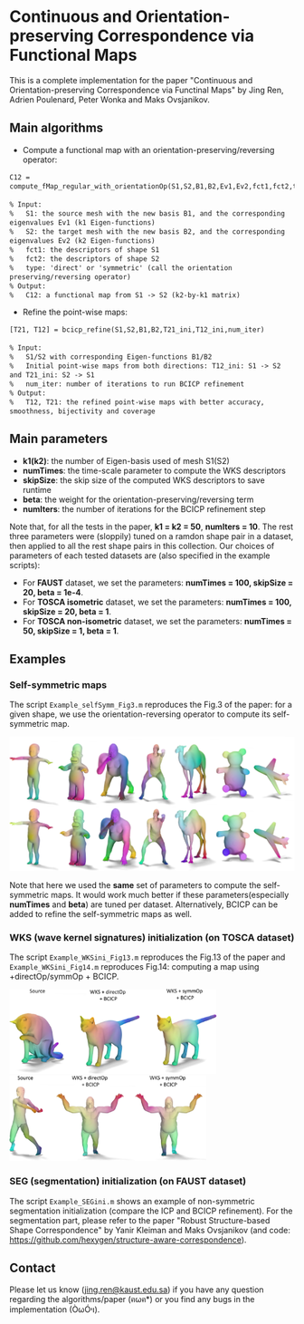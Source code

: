 # Continuous and Orientation-preserving Correspondence via Functional Maps

This is a complete implementation for the paper "Continuous and Orientation-preserving Correspondence via Functinal Maps" by Jing Ren, Adrien Poulenard, Peter Wonka and Maks Ovsjanikov.


Main algorithms
------------------
- Compute a functional map with an orientation-preserving/reversing operator: 
```
C12 = compute_fMap_regular_with_orientationOp(S1,S2,B1,B2,Ev1,Ev2,fct1,fct2,type)

% Input:
%   S1: the source mesh with the new basis B1, and the corresponding eigenvalues Ev1 (k1 Eigen-functions)
%   S2: the target mesh with the new basis B2, and the corresponding eigenvalues Ev2 (k2 Eigen-functions)
%   fct1: the descriptors of shape S1
%   fct2: the descriptors of shape S2
%   type: 'direct' or 'symmetric' (call the orientation preserving/reversing operator)
% Output:
%   C12: a functional map from S1 -> S2 (k2-by-k1 matrix)
```
- Refine the point-wise maps: 
```
[T21, T12] = bcicp_refine(S1,S2,B1,B2,T21_ini,T12_ini,num_iter)

% Input: 
%   S1/S2 with corresponding Eigen-functions B1/B2
%   Initial point-wise maps from both directions: T12_ini: S1 -> S2 and T21_ini: S2 -> S1
%   num_iter: number of iterations to run BCICP refinement
% Output:
%   T12, T21: the refined point-wise maps with better accuracy, smoothness, bijectivity and coverage
```

Main parameters
------------------
- **k1(k2)**: the number of Eigen-basis used of mesh S1(S2)
- **numTimes**: the time-scale parameter to compute the WKS descriptors
- **skipSize**: the skip size of the computed WKS descriptors to save runtime
- **beta**: the weight for the orientation-preserving/reversing term
- **numIters**: the number of iterations for the BCICP refinement step

Note that, for all the tests in the paper, **k1 = k2 = 50**, **numIters = 10**. The rest three parameters were (sloppily) tuned on a ramdon shape pair in a dataset, then applied to all the rest shape pairs in this collection. Our choices of parameters of each tested datasets are (also specified in the example scripts):

- For **FAUST** dataset, we set the parameters: **numTimes = 100, skipSize = 20, beta = 1e-4**.
- For **TOSCA isometric** dataset, we set the parameters: **numTimes = 100, skipSize = 20, beta = 1**.
- For **TOSCA non-isometric** dataset, we set the parameters: **numTimes = 50, skipSize = 1, beta = 1**.

Examples
------------------
### Self-symmetric maps
The script `Example_selfSymm_Fig3.m` reproduces the Fig.3 of the paper: for a given shape, we use the orientation-reversing operator to compute its self-symmetric map. 

<img src="/figs/eg_selfSymm.png" width="600">

Note that here we used the **same** set of parameters to compute the self-symmetric maps. It would work much better if these parameters(especially **numTimes** and **beta**) are tuned per dataset. Alternatively, BCICP can be added to refine the self-symmetric maps as well.


### WKS (wave kernel signatures) initialization (on TOSCA dataset)
The script `Example_WKSini_Fig13.m` reproduces the Fig.13 of the paper and `Example_WKSini_Fig14.m` reproduces Fig.14: computing a map using +directOp/symmOp + BCICP.

<img src="/figs/WKSeg_Iso.png" height="150"> &nbsp;&nbsp;&nbsp;&nbsp;    <img src="/figs/WKSeg_nonIso.png" height="150">

### SEG (segmentation) initialization (on FAUST dataset)
The script `Example_SEGini.m` shows an example of non-symmetric segmentation initialization (compare the ICP and BCICP refinement). For the segmentation part, please refer to the paper "Robust Structure-based Shape Correspondence" by Yanir Kleiman and Maks Ovsjanikov (and code: https://github.com/hexygen/structure-aware-correspondence).


Contact
------------------
Please let us know (jing.ren@kaust.edu.sa) if you have any question regarding the algorithms/paper (ฅωฅ*) or you find any bugs in the implementation (ÒωÓױ). 

